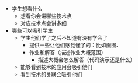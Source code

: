 - 学生想看什么
	- 想看你会讲哪些技术点
	- 对应技术点会讲多细
- 哪些可以吸引学生
	- 学生他们学了之后不知道有没有学会了
		- 提供一些让他们感觉懂了的：比如画图、
		- 作业和解答（描述作业大概范围）
			- 描述大概会怎么解答（代码演示还是什么）
	- 能够看到技术的应用会吸引他们
	- 看到技术的关联会吸引他们
